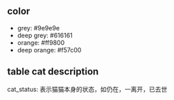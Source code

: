 
## color

+ grey: #9e9e9e
+ deep grey: #616161
+ orange: #ff9800
+ deep orange: #f57c00


## table cat description

cat_status: 表示猫猫本身的状态，如仍在，一离开，已去世



